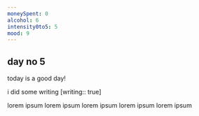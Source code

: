 ```yaml
---
moneySpent: 0
alcohol: 6
intensity0to5: 5
mood: 9
---
```

## day no 5
today is a good day!
 

i did some writing [writing:: true]

lorem ipsum lorem ipsum lorem ipsum lorem ipsum lorem ipsum
